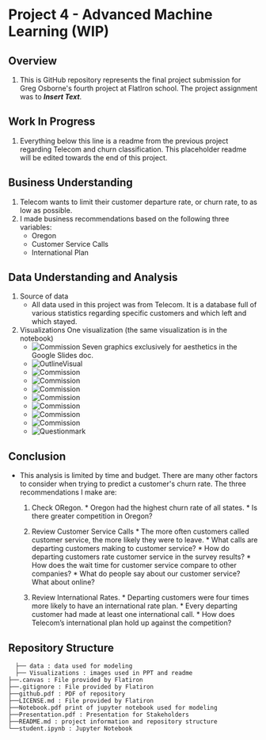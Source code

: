# Project 4 - Advanced Machine Learning (WIP)

## Overview
1. This is GitHub repository represents the final project submission for Greg Osborne's fourth project at FlatIron school. The project assignment was to ***Insert Text***.
## Work In Progress
1. Everything below this line is a readme from the previous project regarding Telecom and churn classification. This placeholder readme will be edited towards the end of this project.
## Business Understanding
1. Telecom wants to limit their customer departure rate, or churn rate, to as low as possible.
2. I made business recommendations based on the following three variables:
      * Oregon
      * Customer Service Calls
      * International Plan
## Data Understanding and Analysis
1. Source of data
      * All data used in this project was from Telecom. It is a database full of various statistics regarding specific customers and which left and which stayed. 
3. Visualizations
  One visualization (the same visualization is in the notebook)
    * ![Commission](Visualizations/FinalModel.png)
  Seven graphics exclusively for aesthetics in the Google Slides doc.
    * ![OutlineVisual](Visualizations/OutlineVisual.jpg)
    * ![Commission](Visualizations/Commission.jpg)
    * ![Commission](Visualizations/NewJersey.png)
    * ![Commission](Visualizations/DataScience.png)
    * ![Commission](Visualizations/California.png)
    * ![Commission](Visualizations/Texas.png)
    * ![Commission](Visualizations/Stress.png)
    * ![Commission](Visualizations/IDC-world-map.jpg)
    * ![Questionmark](Visualizations/Questionmark.jpg)

## Conclusion
* This analysis is limited by time and budget. There are many other factors to consider when trying to predict a customer's churn rate. The three recommendations I make are:
    1. Check ORegon.
      * Oregon had the highest churn rate of all states.
      * Is there greater competition in Oregon?

    2. Review Customer Service Calls
      * The more often customers called customer service, the more likely they were to leave.
      * What calls are departing customers making to customer service?
      * How do departing customers rate customer service in the survey results?
      * How does the wait time for customer service compare to other companies?
      * What do people say about our customer service? What about online?

    3. Review International Rates. 
      * Departing customers were four times more likely to have an international rate plan.
      * Every departing customer had made at least one international call.
      * How does Telecom’s international plan hold up against the competition?


## Repository Structure

```
  ├── data : data used for modeling
  ├── Visualizations : images used in PPT and readme
├──.canvas : File provided by Flatiron
├──.gitignore : File provided by Flatiron
├──github.pdf : PDF of repository
├──LICENSE.md : File provided by Flatiron
├──Notebook.pdf print of jupyter notebook used for modeling
├──Presentation.pdf : Presentation for Stakeholders
├──README.md : project information and repository structure
└──student.ipynb : Jupyter Notebook
```

